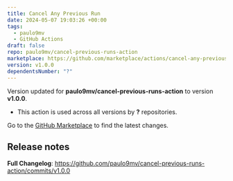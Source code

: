 ```yaml
---
title: Cancel Any Previous Run
date: 2024-05-07 19:03:26 +00:00
tags:
  - paulo9mv
  - GitHub Actions
draft: false
repo: paulo9mv/cancel-previous-runs-action
marketplace: https://github.com/marketplace/actions/cancel-any-previous-run
version: v1.0.0
dependentsNumber: "?"
---
```



Version updated for **paulo9mv/cancel-previous-runs-action** to version **v1.0.0**.
- This action is used across all versions by **?** repositories.

Go to the [GitHub Marketplace](https://github.com/marketplace/actions/cancel-any-previous-run) to find the latest changes.

## Release notes

**Full Changelog**: https://github.com/paulo9mv/cancel-previous-runs-action/commits/v1.0.0
